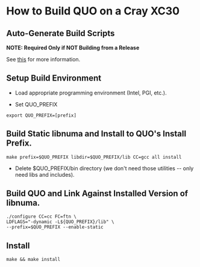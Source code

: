 How to Build QUO on a Cray XC30
===============================

## Auto-Generate Build Scripts
**NOTE: Required Only if NOT Building from a Release**

See [this](typical.md) for more information.

## Setup Build Environment

* Load appropriate programming environment (Intel, PGI, etc.).

* Set QUO_PREFIX
```
export QUO_PREFIX=[prefix]
```

## Build Static libnuma and Install to QUO's Install Prefix.

```
make prefix=$QUO_PREFIX libdir=$QUO_PREFIX/lib CC=gcc all install
```

* Delete $QUO_PREFIX/bin directory (we don't need those utilities -- only need
  libs and includes).

## Build QUO and Link Against Installed Version of libnuma.

```
./configure CC=cc FC=ftn \
LDFLAGS="-dynamic -L${QUO_PREFIX}/lib" \
--prefix=$QUO_PREFIX --enable-static
```

## Install

```
make && make install
```
